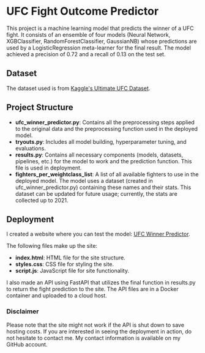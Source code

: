# UFC Fight Outcome Predictor

This project is a machine learning model that predicts the winner of a UFC fight. It consists of an ensemble of four models (Neural Network, XGBClassifier, RandomForestClassifier, GaussianNB) whose predictions are used by a LogisticRegression meta-learner for the final result. The model achieved a precision of 0.72 and a recall of 0.13 on the test set.

## Dataset

The dataset used is from [Kaggle's Ultimate UFC Dataset](https://www.kaggle.com/datasets/mdabbert/ultimate-ufc-dataset).

## Project Structure

- **ufc_winner_predictor.py**: Contains all the preprocessing steps applied to the original data and the preprocessing function used in the deployed model.
- **tryouts.py**: Includes all model building, hyperparameter tuning, and evaluations.
- **results.py**: Contains all necessary components (models, datasets, pipelines, etc.) for the model to work and the prediction function. This file is used in deployment.
- **fighters_per_weightclass_list**: A list of all available fighters to use in the deployed model. The model uses a dataset (created in ufc_winner_predictor.py) containing these names and their stats. This dataset can be updated for future usage; currently, the stats are collected up to 2021.

## Deployment

I created a website where you can test the model: [UFC Winner Predictor](https://ufcwinnerpredictor.online).

The following files make up the site:
- **index.html**: HTML file for the site structure.
- **styles.css**: CSS file for styling the site.
- **script.js**: JavaScript file for site functionality.

I also made an API using FastAPI that utilizes the final function in results.py to return the fight prediction to the site. The API files are in a Docker container and uploaded to a cloud host.

### Disclaimer

Please note that the site might not work if the API is shut down to save hosting costs. If you are interested in seeing the deployment in action, do not hesitate to contact me. My contact information is available on my GitHub account.

